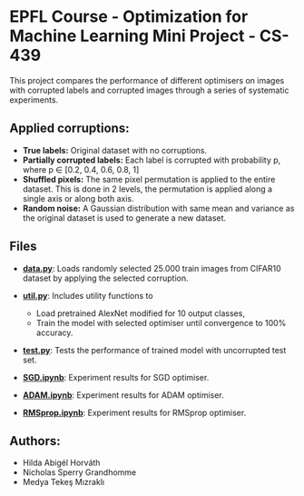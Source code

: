 # EPFL Course - Optimization for Machine Learning Mini Project - CS-439
This project compares the performance of different optimisers on images with corrupted labels and corrupted images through a series of systematic experiments.

## Applied corruptions:
- **True labels:** Original dataset with no corruptions.
- **Partially corrupted labels:** Each label is corrupted with probability p, where p ∈ [0.2, 0.4, 0.6, 0.8, 1]
- **Shuffled pixels:** The same pixel permutation is applied to the entire dataset. This is done in 2 levels, the permutation is applied along a single axis or along both axis.
- **Random noise:** A Gaussian distribution with same mean and variance as the original dataset is used to generate a new dataset.

## Files
- [**data.py**](data.py): Loads randomly selected 25.000 train images from CIFAR10 dataset by applying the selected corruption.
- [**util.py**](util.py): Includes utility functions to 
  - Load pretrained AlexNet modified for 10 output classes,
  - Train the model with selected optimiser until convergence to 100% accuracy.
- [**test.py**](test.py): Tests the performance of trained model with uncorrupted test set.

- [**SGD.ipynb**](SGD.ipynb): Experiment results for SGD optimiser.
- [**ADAM.ipynb**](ADAM.ipynb): Experiment results for ADAM optimiser.
- [**RMSprop.ipynb**](RMSprop.ipynb): Experiment results for RMSprop optimiser.

## Authors:
- Hilda Abigél Horváth
- Nicholas Sperry Grandhomme
- Medya Tekeş Mızraklı
